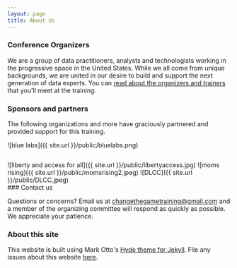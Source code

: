 ```yaml
---
layout: page
title: About Us 
---
```


### Conference Organizers

We are a group of data practitioners, analysts and technologists working in the progressive space in the United States. While we all come from unique backgrounds, we are united in our desire to build and support the next generation of data experts. 
You can [read about the organizers and trainers](http://changethegame.io/trainers/) that you'll meet at the training. 

### Sponsors and partners
The following organizations and more have graciously partnered and provided support for this training.

![blue labs]({{ site.url }}/public/bluelabs.png)<p align="center">
  <img />
</p>
![liberty and access for all]({{ site.url }}/public/libertyaccess.jpg)
![moms rising]({{ site.url }}/public/momsrising2.jpeg)
![DLCC]({{ site.url }}/public/DLCC.jpeg)

<br>
### Contact us

Questions or concerns? Email us at changethegametraining@gmail.com and a member of the organizing committee will respond as quickly as possible. We appreciate your patience.

### About this site

This website is built using Mark Otto's [Hyde theme for Jekyll](https://github.com/poole/hyde). File any issues about this website [here](https://github.com/anniejw6/datatraining_site).
